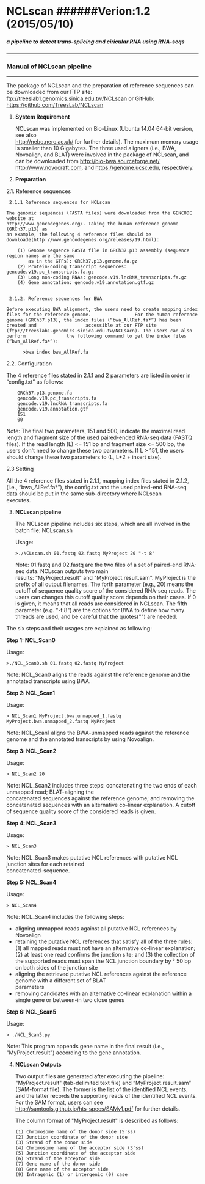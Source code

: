 NCLscan
######Verion:1.2 (2015/05/10) 
=======
##### a pipeline to detect trans-splicing and ciricular RNA using RNA-seqs
--------------
### Manual of NCLscan pipeline
--------------
The package of NCLscan and the preparation of reference sequences can be downloaded from our FTP site: ftp://treeslab1.genomics.sinica.edu.tw/NCLscan or GitHub: https://github.com/TreesLab/NCLscan


1. **System Requirement**
  
   NCLscan was implemented on Bio-Linux (Ubuntu 14.04 64-bit version, see also   
   http://nebc.nerc.ac.uk/ for further details). The maximum memory usage is smaller than 10 Gigabytes.
   The three used aligners (i.e., BWA, Novoalign, and BLAT) were involved in the package of NCLscan, and can be downloaded from http://bio-bwa.sourceforge.net/,    
   http://www.novocraft.com, and https://genome.ucsc.edu, respectively.
 
 
2. **Preparation**

  2.1. Reference sequences
   
     2.1.1 Reference sequences for NCLscan
    
    The genomic sequences (FASTA files) were downloaded from the GENCODE website at  
    http://www.gencodegenes.org/. Taking the human reference genome (GRCh37.p13) as 
    an example, the following 4 reference files should be downloade(http://www.gencodegenes.org/releases/19.html):
             
        (1) Genome sequence FASTA file in GRCh37.p13 assembly (sequence region names are the same 
            as in the GTFs): GRCh37.p13.genome.fa.gz
        (2) Protein-coding transcript sequences: gencode.v19.pc_transcripts.fa.gz
        (3) Long non-coding RNAs: gencode.v19.lncRNA_transcripts.fa.gz
        (4) Gene annotation: gencode.v19.annotation.gtf.gz
          
             
     2.1.2. Reference sequences for BWA
       
    Before executing BWA alignment, the users need to create mapping index files for the reference genome.                For the human reference genome (GRCh37.p13), the index files (“bwa_AllRef.fa*”) has been created and                  accessible at our FTP site (ftp://treeslab1.genomics.sinica.edu.tw/NCLsacn). The users can also perform               the following command to get the index files (“bwa_AllRef.fa*”):
             
          >bwa index bwa_AllRef.fa
          
   
   2.2. Configuration 
   
   The 4 reference files stated in 2.1.1 and 2 parameters are listed in order in “config.txt” as follows:
   
        GRCh37.p13.genome.fa
        gencode.v19.pc_transcripts.fa
        gencode.v19.lncRNA_transcripts.fa
        gencode.v19.annotation.gtf
        151
        00
        
  Note: The final two parameters, 151 and 500, indicate the maximal read length and fragment size of the used     paired-ended RNA-seq data (FASTQ files). If the read length (L) <= 151 bp and fragment size <= 500 bp, the    
users don't need to change these two parameters. If L > 151, the users should change these two parameters to (L,  L*2 + insert size).

   2.3 Setting
   
   All the 4 reference files stated in 2.1.1, mapping index files stated in 2.1.2, (i.e., “bwa_AllRef.fa*”), 
   the config.txt and the used paired-end RNA-seq data should be put in the same sub-directory where NCLscan   
   executes.
   

3. **NCLscan pipeline**
   
   The NCLscan pipeline includes six steps, which are all involved in the batch file: NCLscan.sh

   Usage:
   ```
   >./NCLscan.sh 01.fastq 02.fastq MyProject 20 "-t 8"
   ```
   Note: 01.fastq and 02.fastq are the two files of a set of paired-end RNA-seq data. NCLscan outputs two main  
   results: "MyProject.result" and "MyProject.result.sam". MyProject is the prefix of all output filenames.    The forth parameter (e.g., 20) means the cutoff of sequence quality score of the considered RNA-seq reads. 
   The users can changes this cutoff quality score depends on their cases. If 0 is given, it means that all reads are    considered in NCLscan. 
   The fifth parameter (e.g. "-t 8") are the options for BWA to define how many threads are used, and be careful that the quotes("") are needed.
  

  The six steps and their usages are explained as following:

  **Step 1: NCL_Scan0**
  
   Usage:
   ```
   >./NCL_Scan0.sh 01.fastq 02.fastq MyProject
   ```
   Note: NCL_Scan0 aligns the reads against the reference genome and the annotated transcripts using BWA. 
   
   **Step 2: NCL_Scan1**
   
   Usage:
   ```
   > NCL_Scan1 MyProject.bwa.unmapped_1.fastq MyProject.bwa.unmapped_2.fastq MyProject
   ```
   Note: NCL_Scan1 aligns the BWA-unmapped reads against the reference genome and the annotated transcripts 
   by using Novoalign.
   
   **Step 3: NCL_Scan2**
   
   Usage:
   ```
   > NCL_Scan2 20
   ```
   Note: NCL_Scan2 includes three steps: concatenating the two ends of each unmapped read; BLAT-aligning the  
   concatenated sequences against the reference genome; and removing the concatenated sequences with an 
   alternative co-linear explanation. A cutoff of sequence quality score of the considered reads is given.
   
   **Step 4: NCL_Scan3**

   Usage:
   ```
   > NCL_Scan3
   ```
   Note: NCL_Scan3 makes putative NCL references with putative NCL junction sites for each retained   
   concatenated-sequence.
   
   **Step 5: NCL_Scan4**
   
   Usage:
   ```
   > NCL_Scan4
   ```
   Note: NCL_Scan4 includes the following steps: 
  
   * aligning unmapped reads against all putative NCL references by Novoalign 
   * retaining the putative NCL references that satisfy all of the three rules: (1) all mapped reads must not have
     an alternative co-linear explanation; (2) at least one read confirms the junction site; and (3) the collection
     of the supported reads must span the NCL junction boundary by ³ 50 bp on both sides of the junction site
   * aligning the retrieved putative NCL references against the reference genome with a different set of BLAT     
     parameters  
   * removing candidates with an alternative co-linear explanation within a single gene or between-in two close genes

   
   **Step 6: NCL_Scan5**

   Usage:
   ```
   > ./NCL_Scan5.py
   ```
   Note: This program appends gene name in the final result (i.e., "MyProject.result") according to the
   gene annotation.
   
4. **NCLscan Outputs**

   Two output files are generated after executing the pipeline: "MyProject.result" (tab-delimited text file)    and “MyProject.result.sam” (SAM-format file). The former is the list of the identified NCL events, and the latter     records the supporting reads of the identified NCL events. For the SAM format, users can see    
   http://samtools.github.io/hts-specs/SAMv1.pdf for further details.

   The column format of "MyProject.result" is described as follows:
   ```
   (1) Chromosome name of the donor side (5'ss) 
   (2) Junction coordinate of the donor side
   (3) Strand of the donor side
   (4) Chromosome name of the acceptor side (3'ss) 
   (5) Junction coordinate of the acceptor side
   (6) Strand of the acceptor side
   (7) Gene name of the donor side
   (8) Gene name of the acceptor side
   (9) Intragenic (1) or intergenic (0) case

   ```
